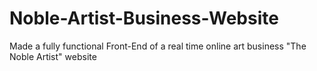 # Noble-Artist-Business-Website
Made a fully functional Front-End of a real time online art business  "The Noble Artist" website
